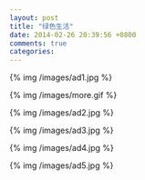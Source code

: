 ```yaml
---
layout: post
title: "绿色生活"
date: 2014-02-26 20:39:56 +0800
comments: true
categories: 
---
```


{% img /images/ad1.jpg %}

<!--more-->{% img /images/more.gif %}

{% img /images/ad2.jpg %}

{% img /images/ad3.jpg %}

{% img /images/ad4.jpg %}

{% img /images/ad5.jpg %}